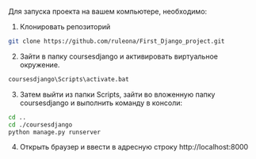 Для запуска проекта на вашем компьютере, необходимо:

1. Клонировать репозиторий

``` bash
git clone https://github.com/ruleona/First_Django_project.git
```

2. Зайти в папку coursesdjango и активировать виртуальное окружение.

``` bash
coursesdjango\Scripts\activate.bat
```

3. Затем выйти из папки Scripts, зайти во вложенную папку coursesdjango и выполнить команду в консоли:

```bash
cd ..
cd ./coursesdjango
python manage.py runserver
```

4. Открыть браузер и ввести в адресную строку http://localhost:8000
